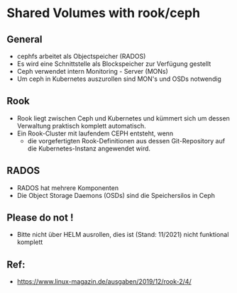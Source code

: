 # Shared Volumes with rook/ceph

## General

  * cephfs arbeitet als Objectspeicher (RADOS)
  * Es wird eine Schnittstelle als Blockspeicher zur Verfügung gestellt
  * Ceph verwendet intern Monitoring - Server (MONs)
  * Um ceph in Kubernetes auszurollen sind MON's und OSDs notwendig

## Rook

  * Rook liegt zwischen Ceph und Kubernetes und kümmert sich um dessen Verwaltung praktisch komplett automatisch.
  * Ein Rook-Cluster mit laufendem CEPH entsteht, wenn
    * die vorgefertigten Rook-Definitionen aus dessen Git-Repository auf die Kubernetes-Instanz angewendet wird.
   
## RADOS

  * RADOS hat mehrere Komponenten 
  * Die Object Storage Daemons (OSDs) sind die Speichersilos in Ceph

## Please do not !

  * Bitte nicht über HELM ausrollen, dies ist (Stand: 11/2021) nicht funktional komplett


## Ref: 

  * https://www.linux-magazin.de/ausgaben/2019/12/rook-2/4/
